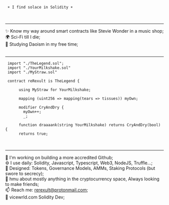      ☀️ I find solace in Solidity ☀️
<br><hr>
✨ Know my way around smart contracts like Stevie Wonder in a music shop;<br>
🌍 Sci-Fi till I die;<br>
🌱 Studying Daoism in my free time;<br>
<br><hr>

     import "./TheLegend.sol";
     import "./YourMilkshake.sol"
     import "./MyStraw.sol"

     contract reRexult is TheLegend {
          
          using MyStraw for YourMilkshake;
          
          mapping (uint256 => mapping(tears => tissues)) myOwn;
          
          modifier CryAndDry {
            myOwn++;
            _;
          
          function draaaank(string YourMilkshake) returns CryAndDry(bool) {
          returns true;
<br><hr>
🏢 I'm working on building a more accredited Github;<br>
⚙️ I use daily: Solidity, Javascript, Typescript, Web3, NodeJS, Truffle...;<br>
💅 Designed: Tokens, Governance Models, AMMs, Staking Protocols (but swore to secrecy);<br>
💬 hmu about mostly anything in the cryptocurrency space, Always looking to make friends;<br>
📫 Reach me: rerexult@protonmail.com;<br>
🍑 vicewrld.com Solidity Dev;<br>
